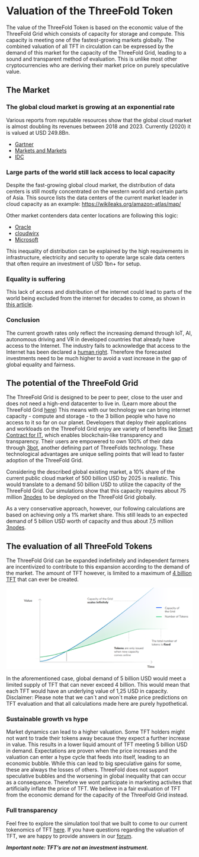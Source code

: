 # Valuation of the ThreeFold Token

The value of the ThreeFold Token is based on the economic value of the ThreeFold Grid which consists of capacity for storage and compute. This capacity is meeting one of the fastest-growing markets globally. The combined valuation of all TFT in circulation can be expressed by the demand of this market for the capacity of the ThreeFold Grid, leading to a sound and transparent method of evaluation. This is unlike most other cryptocurrencies who are deriving their market price on purely speculative value. 


## The Market
### The global cloud market is growing at an exponential rate

Various reports from reputable resources show that the global cloud market is almost doubling its revenues between 2018 and 2023. Currently (2020) it is valued at USD 249.8Bn.
- [Gartner](https://www.gartner.com/en/newsroom/press-releases/2019-04-02-gartner-forecasts-worldwide-public-cloud-revenue-to-g
)
- [Markets and Markets](https://www.marketsandmarkets.com/Market-Reports/cloud-computing-market-234.html)
- [IDC](https://www.idc.com/getdoc.jsp?containerId=prUS45340719
)

### Large parts of the world still lack access to local capacity

Despite the fast-growing global cloud market, the distribution of data centers is still mostly concentrated on the western world and certain parts of Asia.
This source lists the data centers of the current market leader in cloud capacity as an example: 
https://wikileaks.org/amazon-atlas/map/

Other market contenders data center locations are following this logic:
- [Oracle](https://blogs.oracle.com/cloud-infrastructure/oracle-launches-four-new-cloud-regions-across-four-continents)
- [cloudwirx](https://www.cloudwirx.com/datacenters)
- [Microsoft](https://yellowduckguy.wordpress.com/2018/03/15/microsoft-worldwide-data-center-locations/)

This inequality of distribution can be explained by the high requirements in infrastructure, electricity and security to operate large scale data centers that often require an investment of USD 1bn+ for setup.


### Equality is suffering
This lack of access and distribution of the internet could lead to parts of the world being excluded from the internet for decades to come, as shown in [this article](https://www.theguardian.com/technology/2019/jan/10/universal-internet-access-unlikely-until-2050-experts-say-lack-skills-investment-slow-growth). 

### Conclusion
The current growth rates only reflect the increasing demand through IoT, AI, autonomous driving and VR in developed countries that already have access to the Internet. The industry fails to acknowledge that access to the Internet has been declared a [human right](https://www2.ohchr.org/english/bodies/hrcouncil/docs/17session/A.HRC.17.27_en.pdf). Therefore the forecasted investments need to be much higher to avoid a vast increase in the gap of global equality and fairness.


## The potential of the ThreeFold Grid
The ThreeFold Grid is designed to be peer to peer, close to the user and does not need a high-end datacenter to live in. (Learn more about the ThreeFold Grid  [here](\grid\grid.md))
This means with our technology we can bring internet capacity - compute and storage - to the 3 billion people who have no access to it so far on our planet.
Developers that deploy their applications and workloads on the ThreeFold Grid enjoy are variety of benefits like [Smart Contract for IT](capacity_layer.md), which enables blockchain-like transparency and transparency. Their users are empowered to own 100% of their data through [3bot](info_threefold\src\3bot),  another defining part of ThreeFolds technology.
These technological advantages are unique selling points that will lead to faster adoption of the ThreeFold Grid.

Considering the described global existing market, a 10% share of the current public cloud market of 500 billion USD by 2025 is realistic. 
This would translate to a demand 50 billion USD to utilize the capacity of the ThreeFold Grid. Our simulations show that this capacity requires about 75 million [3nodes](grid\types_of_capacity.md) to be deployed on the ThreeFold Grid globally. 

As a very conservative approach, however, our following calculations are based on achieving only a 1% market share. This still leads to an expected demand of 5 billion USD worth of capacity and thus about 7,5 million [3nodes](grid\types_of_capacity.md).

## The evaluation of all ThreeFold Tokens

The ThreeFold Grid can be expanded indefinitely and independent farmers are incentivized to contribute to this expansion according to the demand of the market.
The amount of TFT however, is limited to a maximum of [4 billion TFT](token\token_limitedsupply.md) that can ever be created. 

![](./img/token_issuance_economy1.png)

In the aforementioned case, global demand of 5 billion USD would meet a limited supply of TFT that can never exceed 4 billion. This would mean that each TFT would have an underlying value of 1,25 USD in capacity. 
Disclaimer: Please note that we can´t and won´t make price predictions on TFT evaluation and that all calculations made here are purely hypothetical.


### Sustainable growth vs hype
Market dynamics can lead to a higher valuation. Some TFT holders might not want to trade their tokens away because they expect a further increase in value. This results in a lower liquid amount of TFT meeting 5 billion USD in demand. Expectations are proven when the price increases and the valuation can enter a hype cycle that feeds into itself, leading to an economic bubble.
While this can lead to big speculative gains for some, these are always the losses of others. ThreeFold does not support speculative bubbles and the worsening in global inequality that can occur as a consequence. Therefore we wont participate in marketing activites that artificially inflate the price of TFT.
We believe in a fair evaluation of TFT from the economic demand for the capacity of the ThreeFold Grid instead.


### Full transparency
Feel free to explore the simulation tool that we built to come to our current tokenomics of TFT [here](https://sdk3.threefold.io/#/simulator_install).
If you have questions regarding the valuation of TFT, we are happy to provide answers in our [forum](https://forum.threefold.io/c/threefold-token/22).


***Important note: TFT’s are not an investment instrument.***
